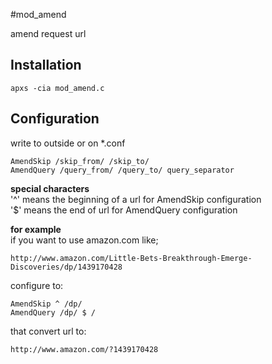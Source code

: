 #mod_amend

amend request url

## Installation

    apxs -cia mod_amend.c

## Configuration
write to outside <Directory> or <Location> on *.conf  

    AmendSkip /skip_from/ /skip_to/
    AmendQuery /query_from/ /query_to/ query_separator

**special characters**  
    '^' means the beginning of a url for AmendSkip configuration  
    '$' means the end of url for AmendQuery configuration  

**for example**  
if you want to use amazon.com like;  

    http://www.amazon.com/Little-Bets-Breakthrough-Emerge-Discoveries/dp/1439170428

configure to:

    AmendSkip ^ /dp/
    AmendQuery /dp/ $ /

that convert url to:

    http://www.amazon.com/?1439170428
